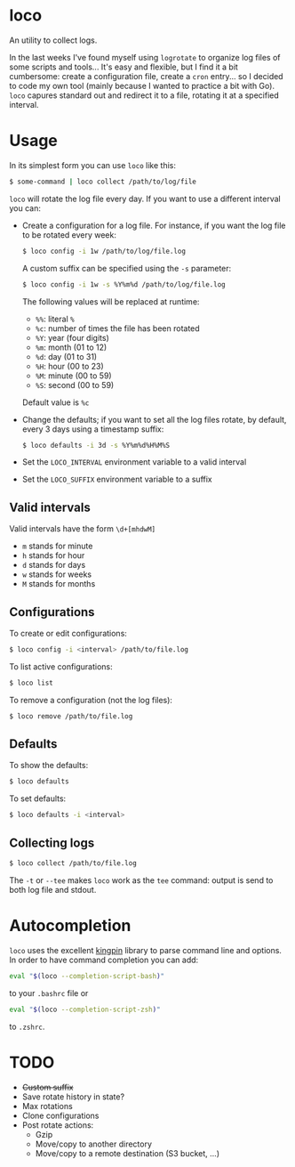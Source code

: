 # loco

An utility to collect logs.

In the last weeks I've found myself using `logrotate` to organize log files of some scripts and tools... It's easy and flexible, but I find it a bit cumbersome: create a configuration file, create a `cron` entry... so I decided to code my own tool (mainly because I wanted to practice a bit with Go). `loco` capures standard out and redirect it to a file, rotating it at a specified interval.

# Usage

In its simplest form you can use `loco` like this:

```bash
$ some-command | loco collect /path/to/log/file
```

`loco` will rotate the log file every day. If you want to use a different interval you can:

* Create a configuration for a log file. For instance, if you want the log file to be rotated every week:

  ```bash
  $ loco config -i 1w /path/to/log/file.log
  ```

  A custom suffix can be specified using the `-s` parameter:

  ```bash
  $ loco config -i 1w -s %Y%m%d /path/to/log/file.log
  ```

  The following values will be replaced at runtime:

  * `%%`: literal `%`
  * `%c`: number of times the file has been rotated
  * `%Y`: year (four digits)
  * `%m`: month (01 to 12)
  * `%d`: day (01 to 31)
  * `%H`: hour (00 to 23)
  * `%M`: minute (00 to 59)
  * `%S`: second (00 to 59)

  Default value is `%c`

* Change the defaults; if you want to set all the log files rotate, by default, every 3 days using a timestamp suffix:

  ```bash
  $ loco defaults -i 3d -s %Y%m%d%H%M%S
  ```

* Set the `LOCO_INTERVAL` environment variable to a valid interval

* Set the `LOCO_SUFFIX` environment variable to a suffix

## Valid intervals

Valid intervals have the form `\d+[mhdwM]`

* `m` stands for minute
* `h` stands for hour
* `d` stands for days
* `w` stands for weeks
* `M` stands for months

## Configurations

To create or edit configurations:

```bash
$ loco config -i <interval> /path/to/file.log
```

To list active configurations:

```bash
$ loco list
```

To remove a configuration (not the log files):

```bash
$ loco remove /path/to/file.log
```

## Defaults

To show the defaults:

```bash
$ loco defaults
```

To set defaults:

```bash
$ loco defaults -i <interval>
```

## Collecting logs

```bash
$ loco collect /path/to/file.log
```

The `-t` or `--tee` makes `loco` work as the `tee` command: output is send to both log file and stdout.

# Autocompletion

`loco` uses the excellent [kingpin](https://github.com/alecthomas/kingpin) library to parse command line and options. In order to have command completion you can add:

```bash
eval "$(loco --completion-script-bash)"
```
to your `.bashrc` file or

```bash
eval "$(loco --completion-script-zsh)"
```

to `.zshrc`.

# TODO

* ~~Custom suffix~~
* Save rotate history in state?
* Max rotations
* Clone configurations
* Post rotate actions:
    * Gzip
    * Move/copy to another directory
    * Move/copy to a remote destination (S3 bucket, ...)
